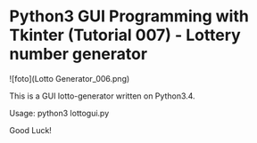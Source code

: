 # Python3 GUI Programming with Tkinter (Tutorial 007) - Lottery number generator

![foto](Lotto Generator_006.png)

This is a GUI lotto-generator written on Python3.4.

Usage: python3 lottogui.py

Good Luck!
